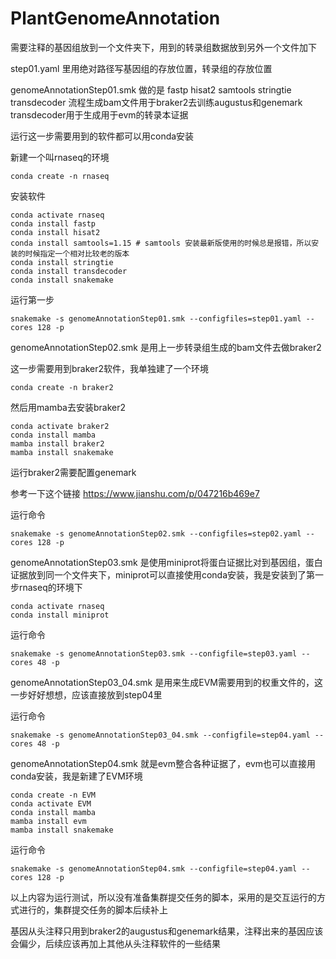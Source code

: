 # PlantGenomeAnnotation


需要注释的基因组放到一个文件夹下，用到的转录组数据放到另外一个文件加下

step01.yaml 里用绝对路径写基因组的存放位置，转录组的存放位置

genomeAnnotationStep01.smk 做的是 fastp hisat2 samtools stringtie transdecoder 流程生成bam文件用于braker2去训练augustus和genemark transdecoder用于生成用于evm的转录本证据

运行这一步需要用到的软件都可以用conda安装

新建一个叫rnaseq的环境

```
conda create -n rnaseq
```


安装软件

```
conda activate rnaseq
conda install fastp
conda install hisat2
conda install samtools=1.15 # samtools 安装最新版使用的时候总是报错，所以安装的时候指定一个相对比较老的版本
conda install stringtie
conda install transdecoder
conda install snakemake
```

运行第一步

```
snakemake -s genomeAnnotationStep01.smk --configfiles=step01.yaml --cores 128 -p
```

genomeAnnotationStep02.smk 是用上一步转录组生成的bam文件去做braker2

这一步需要用到braker2软件，我单独建了一个环境

```
conda create -n braker2
```

然后用mamba去安装braker2

```
conda activate braker2
conda install mamba
mamba install braker2
mamba install snakemake
```

运行braker2需要配置genemark 

参考一下这个链接 https://www.jianshu.com/p/047216b469e7

运行命令

```
snakemake -s genomeAnnotationStep02.smk --configfiles=step02.yaml --cores 128 -p
```

genomeAnnotationStep03.smk 是使用miniprot将蛋白证据比对到基因组，蛋白证据放到同一个文件夹下，miniprot可以直接使用conda安装，我是安装到了第一步rnaseq的环境下

```
conda activate rnaseq
conda install miniprot
```

运行命令

```
snakemake -s genomeAnnotationStep03.smk --configfile=step03.yaml --cores 48 -p
```

genomeAnnotationStep03_04.smk 是用来生成EVM需要用到的权重文件的，这一步好好想想，应该直接放到step04里

运行命令

```
snakemake -s genomeAnnotationStep03_04.smk --configfile=step04.yaml --cores 48 -p
```

genomeAnnotationStep04.smk 就是evm整合各种证据了，evm也可以直接用conda安装，我是新建了EVM环境

```
conda create -n EVM
conda activate EVM
conda install mamba
mamba install evm
mamba install snakemake
```

运行命令

```
snakemake -s genomeAnnotationStep04.smk --configfile=step04.yaml --cores 128 -p
```


以上内容为运行测试，所以没有准备集群提交任务的脚本，采用的是交互运行的方式进行的，集群提交任务的脚本后续补上

基因从头注释只用到braker2的augustus和genemark结果，注释出来的基因应该会偏少，后续应该再加上其他从头注释软件的一些结果

